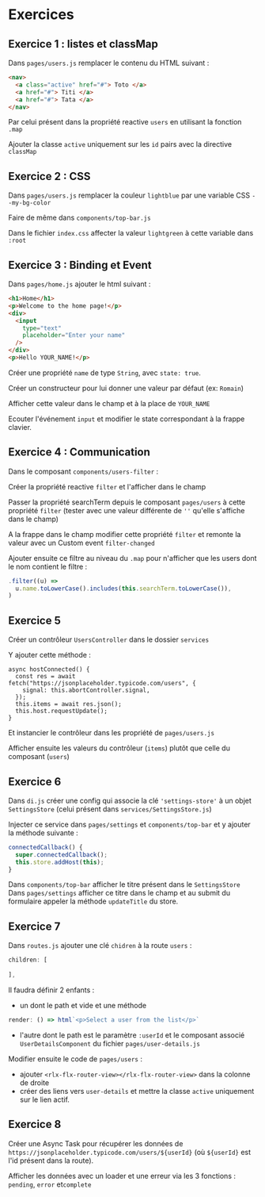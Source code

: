 # Exercices

## Exercice 1 : listes et classMap

Dans `pages/users.js` remplacer le contenu du HTML suivant :

```html
<nav>
  <a class="active" href="#"> Toto </a>
  <a href="#"> Titi </a>
  <a href="#"> Tata </a>
</nav>
```

Par celui présent dans la propriété reactive `users` en utilisant la fonction `.map`

Ajouter la classe `active` uniquement sur les `id` pairs avec la directive `classMap`

## Exercice 2 : CSS

Dans `pages/users.js` remplacer la couleur `lightblue` par une variable CSS `--my-bg-color`

Faire de même dans `components/top-bar.js`

Dans le fichier `index.css` affecter la valeur `lightgreen` à cette variable dans `:root` 


## Exercice 3 : Binding et Event

Dans `pages/home.js` ajouter le html suivant :

```html
<h1>Home</h1>
<p>Welcome to the home page!</p>
<div>
  <input
    type="text"
    placeholder="Enter your name"
  />
</div>
<p>Hello YOUR_NAME!</p>
```

Créer une propriété `name` de type `String`, avec `state: true`.

Créer un constructeur pour lui donner une valeur par défaut (ex: `Romain`)

Afficher cette valeur dans le champ et à la place de `YOUR_NAME`

Ecouter l'événement `input` et modifier le state correspondant à la frappe clavier.

## Exercice 4 : Communication

Dans le composant `components/users-filter` :

Créer la propriété reactive `filter` et l'afficher dans le champ

Passer la propriété searchTerm depuis le composant `pages/users` à cette propriété `filter` (tester avec une valeur différente de `''` qu'elle s'affiche dans le champ)

A la frappe dans le champ modifier cette propriété `filter` et remonte la valeur avec un Custom event `filter-changed`

Ajouter ensuite ce filtre au niveau du `.map` pour n'afficher que les users dont le nom contient le filtre :

```js
.filter((u) =>
  u.name.toLowerCase().includes(this.searchTerm.toLowerCase()),
)
```

## Exercice 5

Créer un contrôleur `UsersController` dans le dossier `services`

Y ajouter cette méthode :

```
async hostConnected() {
  const res = await fetch("https://jsonplaceholder.typicode.com/users", {
    signal: this.abortController.signal,
  });
  this.items = await res.json();
  this.host.requestUpdate();
}
```

Et instancier le contrôleur dans les propriété de `pages/users.js`

Afficher ensuite les valeurs du contrôleur (`items`) plutôt que celle du composant (`users`)

## Exercice 6

Dans `di.js` créer une config qui associe la clé `'settings-store'` à un objet `SettingsStore` (celui présent dans `services/SettingsStore.js`)

Injecter ce service dans `pages/settings` et `components/top-bar` et y ajouter la méthode suivante :

```js
connectedCallback() {
  super.connectedCallback();
  this.store.addHost(this);
}
```

Dans `components/top-bar` afficher le titre présent dans le `SettingsStore` 
Dans `pages/settings` afficher ce titre dans le champ et au submit du formulaire appeler la méthode `updateTitle` du store.

## Exercice 7

Dans `routes.js` ajouter une clé `chidren` à la route `users` :

```js
children: [
  
],
```

Il faudra définir 2 enfants :
- un dont le path et vide et une méthode 
```js
render: () => html`<p>Select a user from the list</p>`
```

- l'autre dont le path est le paramètre `:userId` et le composant associé `UserDetailsComponent` du fichier `pages/user-details.js`

Modifier ensuite le code de `pages/users` :
- ajouter `<rlx-flx-router-view></rlx-flx-router-view>` dans la colonne de droite
- créer des liens vers `user-details` et mettre la classe `active` uniquement sur le lien actif.

## Exercice 8

Créer une Async Task pour récupérer les données de `https://jsonplaceholder.typicode.com/users/${userId}` (où `${userId}` est l'id présent dans la route).

Afficher les données avec un loader et une erreur via les 3 fonctions : `pending`, `error` et`complete`